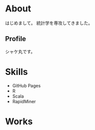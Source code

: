 # About
はじめまして。
統計学を専攻してきました。

## Profile
シャケ丸です。

# Skills
- GitHub Pages
- R
- Scala
- RapidMiner


# Works
